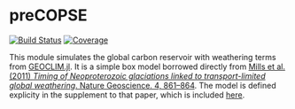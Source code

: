 # preCOPSE

[![Build Status](https://github.com/markmbaum/preCOPSE.jl/actions/workflows/CI.yml/badge.svg?branch=main)](https://github.com/markmbaum/preCOPSE.jl/actions/workflows/CI.yml?query=branch%3Amain)
[![Coverage](https://codecov.io/gh/markmbaum/preCOPSE.jl/branch/main/graph/badge.svg)](https://codecov.io/gh/markmbaum/preCOPSE.jl)

This module simulates the global carbon reservoir with weathering terms from [GEOCLIM.jl](https://github.com/markmbaum/GEOCLIM.jl). It is a simple box model borrowed directly from [Mills et al. (2011) *Timing of Neoproterozoic glaciations linked to transport-limited global weathering*. Nature Geoscience. 4, 861–864](http://www.nature.com/articles/ngeo1305). The model is defined explicity in the supplement to that paper, which is included [here](ref/Mills_2011_supplement.pdf).
